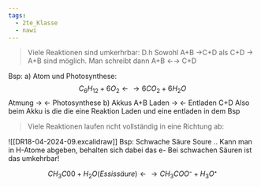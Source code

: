 ```yaml
---
tags:
  - 2te_Klasse
  - nawi
---
```

> Viele Reaktionen sind umkerhrbar: 
> D.h Sowohl A+B →C+D als C+D → A+B sind möglich.
> Man schreibt dann A+B ←→ C+D

Bsp: 
a) Atom und Photosynthese:
$$C_{6}H_{12}+6O_{2}←→6CO_{2}+6H_{2}O$$
Atmung →
← Photosynthese
b) Akkus
A+B Laden → ← Entladen C+D
Also beim Akku is die die eine Reaktion Laden und eine entladen in dem Bsp

> Viele Reaktionen laufen ncht vollständig in eine Richtung ab:

![[DR18-04-2024-09.excalidraw]]
Bsp: Schwache Säure
Soure .. Kann man in H-Atome abgeben, behalten sich dabei das e- 
Bei schwachen Säuren ist das umkehrbar!

$$CH_{3}C00+H_{2}O(Essissäure)
←→CH_{3}COO⁻+H_{3}O⁺$$
                                         
